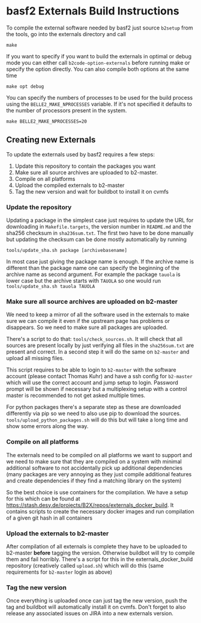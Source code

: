 basf2 Externals Build Instructions
==================================

To compile the external software needed by basf2 just source `b2setup` from the
tools, go into the externals directory and call

    make

If you want to specify if you want to build the externals in optimal or debug
mode you can either call `b2code-option-externals` before running make or specify the option
directly. You can also compile both options at the same time

    make opt debug

You can specify the numbers of processes to be used for the build process using
the `BELLE2_MAKE_NPROCESSES` variable. If it's not specified it defaults to the
number of processors present in the system.

    make BELLE2_MAKE_NPROCESSES=20


Creating new Externals
----------------------

To update the externals used by basf2 requires a few steps:

1. Update this repository to contain the packages you want
2. Make sure all source archives are uploaded to b2-master.
3. Compile on all platforms
4. Upload the compiled externals to b2-master
5. Tag the new version and wait for buildbot to install it on cvmfs

### Update the repository

Updating a package in the simplest case just requires to update the URL for downloading in `Makefile.targets`, the version number in `README.md` and the sha256 checksum in `sha236sum.txt`. The first two have to be done manually but updating the checksum can be done mostly automatically by running

```
tools/update_sha.sh package [archivebasename]
```

In most case just giving the package name is enough. If the archive name is different than the package name one can specify the beginning of the archive name as second argument. For example the package `tauola` is lower case but the archive starts with `TAUOLA` so one would run `tools/update_sha.sh tauola TAUOLA`


### Make sure all source archives are uploaded on b2-master

We need to keep a mirror of all the software used in the externals to make sure we can compile it even if the upstream page has problems or disappears. So we need to make sure all packages are uploaded.

There's a script to do that: `tools/check_sources.sh`. It will check that all sources are present locally by just verifying all files in the `sha256sum.txt` are present and correct. In a second step it will do the same on `b2-master` and upload all missing files.

This script requires to be able to login to `b2-master` with the software account (please contact Thomas Kuhr) and have a ssh config for `b2-master` which will use the correct account and jump setup to login. Password prompt will be shown if necessary but a multiplexing setup with a control master is recommended to not get asked multiple times.

For python packages there's a separate step as these are downloaded differently via pip so we need to also use pip to download the sources. `tools/upload_python_packages.sh` will do this but will take a long time and show some errors along the way.

### Compile on all platforms

The externals need to be compiled on all platforms we want to support and we need to make sure that they are compiled on a system with minimal additional software to not accidentally pick up additional dependencies (many packages are very annoying as they just compile additional features and create dependencies if they find a matching library on the system)

So the best choice is use containers for the compilation. We have a setup for this which can be found at https://stash.desy.de/projects/B2X/repos/externals_docker_build. It contains scripts to create the necessary docker images and run compilation of a given git hash in all containers


### Upload the externals to b2-master

After compilation of all externals is complete they have to be uploaded to b2-master **before** tagging the version. Otherwise buildbot will try to compile them and fail horribly. There's a script for this in the externals_docker_build repository (creatively called `upload.sh`) which will do this (same requirements for `b2-master` login as above)

### Tag the new version

Once everything is uploaded once can just tag the new version, push the tag and buildbot will automatically install it on cvmfs. Don't forget to also release any associated issues on JIRA into a new externals version.
